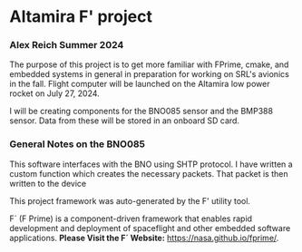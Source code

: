 # Altamira F' project
### Alex Reich Summer 2024

The purpose of this project is to get more familiar with FPrime, cmake, and embedded systems in general in preparation for working on SRL's avionics in the fall. Flight computer will be launched on the Altamira low power rocket on July 27, 2024.

I will be creating components for the BNO085 sensor and the BMP388 sensor. Data from these will be stored in an onboard SD card.

### General Notes on the BNO085
This software interfaces with the BNO using SHTP protocol. I have written a custom function which creates the necessary packets. That packet is then written to the device

This project framework was auto-generated by the F' utility tool. 

F´ (F Prime) is a component-driven framework that enables rapid development and deployment of spaceflight and other embedded software applications.
**Please Visit the F´ Website:** https://nasa.github.io/fprime/.
